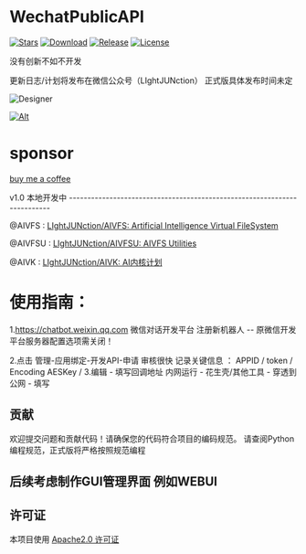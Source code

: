 # WechatPublicAPI

[![Stars](https://img.shields.io/github/stars/LIghtJUNction/ChatMemOllama?label=stars)](https://github.com/LIghtJUNction)
[![Download](https://img.shields.io/github/downloads/LIghtJUNction/ChatMemOllama/total)](https://github.com/LIghtJUNction/ChatMemOllama/releases)
[![Release](https://img.shields.io/github/v/release/LIghtJUNction/ChatMemOllama?label=release)](https://github.com/LIghtJUNction/ChatMemOllama/releases/latest)
[![License](https://img.shields.io/github/license/LIghtJUNction/ChatMemOllama?label=License)](https://choosealicense.com/licenses/gpl-3.0)


没有创新不如不开发

更新日志/计划将发布在微信公众号（LIghtJUNction）
正式版具体发布时间未定

![Designer](https://github.com/user-attachments/assets/31ac7b3c-850d-4e45-8870-bc2be83a1c5c)

[![Alt](https://repobeats.axiom.co/api/embed/61c5ea935a0eaf66e11c190407c20fa65da9ffa5.svg "Repobeats analytics image")](https://github.com/LIghtJUNction/ChatMemOllama/)

# sponsor

[buy me a coffee](https://github.com/LIghtJUNction/lightjunction/tree/master/sponsor)

v1.0 本地开发中 -------------------------------------------------------------------------

@AIVFS : [LIghtJUNction/AIVFS: Artificial Intelligence Virtual FileSystem](https://github.com/LIghtJUNction/AIVFS)

@AIVFSU : [LIghtJUNction/AIVFSU: AIVFS Utilities](https://github.com/LIghtJUNction/AIVFSU)

@AIVK : [LIghtJUNction/AIVK: AI内核计划](https://github.com/LIghtJUNction/AIVK)

# 使用指南：
1.https://chatbot.weixin.qq.com
微信对话开发平台
注册新机器人 -- 原微信开发平台服务器配置选项需关闭！

2.点击 管理-应用绑定-开发API-申请
审核很快
记录关键信息 ： APPID / token / Encoding AESKey / 
3.编辑 - 填写回调地址 
内网运行 - 花生壳/其他工具 - 穿透到公网 - 填写










## 贡献

欢迎提交问题和贡献代码！请确保您的代码符合项目的编码规范。
请查阅Python编程规范，正式版将严格按照规范编程

## 后续考虑制作GUI管理界面 例如WEBUI

## 许可证

本项目使用 [Apache2.0 许可证](LICENSE)

